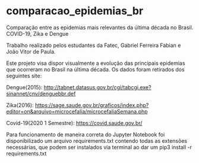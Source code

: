 # comparacao_epidemias_br
Comparação entre as epidemias mais relevantes da última década no Brasil. COVID-19, Zika e Dengue

Trabalho realizado pelos estudantes da Fatec, Gabriel Ferreira Fabian e João Vitor de Paula.


Este projeto visa dispor visualmente a evolução das principais epidemias que ocorreram no Brasil na última década.
Os dados foram retirados dos seguintes site:

Dengue(2015): http://tabnet.datasus.gov.br/cgi/tabcgi.exe?sinannet/cnv/denguebbr.def

Zika(2016): https://sage.saude.gov.br/graficos/index.php?editor=on&arquivo=microcefalia/microcefaliaSemana.php

Covid-19(2020 1 Semestre): https://covid.saude.gov.br/

Para funcionamento de maneira correta do Jupyter Notebook foi disponibilizado um arquivo requirements.txt contendo todas as extensões necessárias, que podem ser instalados via terminal ao dar um pip3 install -r requirements.txt
